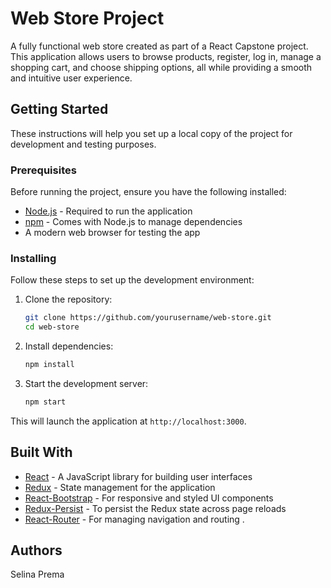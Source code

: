# Web Store Project

A fully functional web store created as part of a React Capstone project. This application allows users to browse products, register, log in, manage a shopping cart, and choose shipping options, all while providing a smooth and intuitive user experience.

## Getting Started

These instructions will help you set up a local copy of the project for development and testing purposes.

### Prerequisites

Before running the project, ensure you have the following installed:

- [Node.js](https://nodejs.org/) - Required to run the application
- [npm](https://www.npmjs.com/) - Comes with Node.js to manage dependencies
- A modern web browser for testing the app

### Installing

Follow these steps to set up the development environment:

1. Clone the repository:

   ```bash
   git clone https://github.com/yourusername/web-store.git
   cd web-store
   ```

2. Install dependencies:

   ```bash
   npm install
   ```

3. Start the development server:

   ```bash
   npm start
   ```

This will launch the application at `http://localhost:3000`.

## Built With

- [React](https://reactjs.org/) - A JavaScript library for building user interfaces
- [Redux](https://redux.js.org/) - State management for the application
- [React-Bootstrap](https://react-bootstrap.github.io/) - For responsive and styled UI components
- [Redux-Persist](https://github.com/rt2zz/redux-persist) - To persist the Redux state across page reloads
- [React-Router](https://reactrouter.com/) - For managing navigation and routing
  .

## Authors

Selina Prema
